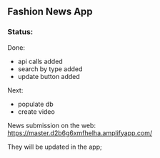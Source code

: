 ##  Fashion News App



### Status:
Done: 
- api calls added
- search by type added
- update button added

Next:
* populate db
* create video

News submission on the web: 
https://master.d2b6g6xmfhelha.amplifyapp.com/

They will be updated in the app;
